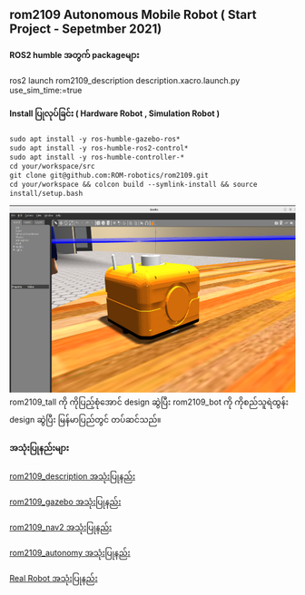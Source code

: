 ## rom2109 Autonomous Mobile Robot ( Start Project - Sepetmber 2021)

#### ROS2 humble အတွက် packageများ
ros2 launch rom2109_description description.xacro.launch.py use_sim_time:=true

#### Install ပြုလုပ်ခြင်း ( Hardware Robot , Simulation Robot ) 
```
sudo apt install -y ros-humble-gazebo-ros* 
sudo apt install -y ros-humble-ros2-control*
sudo apt install -y ros-humble-controller-*
cd your/workspace/src
git clone git@github.com:ROM-robotics/rom2109.git
cd your/workspace && colcon build --symlink-install && source install/setup.bash
```
<img src="images/orange_bot.png" width="619" height="330" />
rom2109_tall ကို ကိုပြည့်စုံအောင် design ဆွဲပြီး rom2109_bot ကို ကိုစည်သူရဲထွန်း design ဆွဲပြီး မြန်မာပြည်တွင် တပ်ဆင်သည်။

#### အသုံးပြုနည်းများ
<a href="https://github.com/ROM-robotics/rom2109/blob/humble-devel/rom2109_description/README.md">rom2109_description အသုံးပြုနည်း </a> 

<a href="https://github.com/ROM-robotics/rom2109/blob/humble-devel/rom2109_description/README.md">rom2109_gazebo အသုံးပြုနည်း </a> 

<a href="www.google.com">rom2109_nav2 အသုံးပြုနည်း </a> 

<a href="www.google.com">rom2109_autonomy အသုံးပြုနည်း </a> 

<a href="www.google.com">Real Robot အသုံးပြုနည်း </a> 

